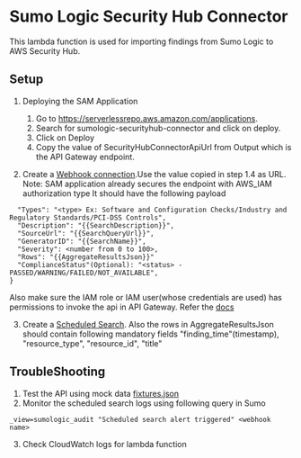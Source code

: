 # Sumo Logic Security Hub Connector

This lambda function is used for importing findings from Sumo Logic to AWS Security Hub.


## Setup
1. Deploying the SAM Application
    1. Go to https://serverlessrepo.aws.amazon.com/applications.
    2. Search for sumologic-securityhub-connector and click on deploy.
    3. Click on Deploy
    4. Copy the value of SecurityHubConnectorApiUrl from Output which is the API Gateway endpoint.

2. Create a [Webhook connection](https://help.sumologic.com/Manage/Connections-and-Integrations/Webhook-Connections/Webhook-Connection-for-AWS-Lambda).Use the value copied in step 1.4 as URL.
Note: SAM application already secures the endpoint with AWS_IAM authorization type
   It should have the following payload
```{
  "Types": "<type> Ex: Software and Configuration Checks/Industry and Regulatory Standards/PCI-DSS Controls",
  "Description": "{{SearchDescription}}",
  "SourceUrl": "{{SearchQueryUrl}}",
  "GeneratorID": "{{SearchName}}",
  "Severity": <number from 0 to 100>,
  "Rows": "{{AggregateResultsJson}}"
  "ComplianceStatus"(Optional): "<status> - PASSED/WARNING/FAILED/NOT_AVAILABLE",
}
```
  Also make sure the IAM role or IAM user(whose credentials are used) has permissions to invoke the api in API Gateway. Refer the [docs](https://docs.aws.amazon.com/apigateway/latest/developerguide/api-gateway-control-access-using-iam-policies-to-invoke-api.html)

3. Create a [Scheduled Search](https://help.sumologic.com/Dashboards-and-Alerts/Alerts/02-Schedule-a-Search).
Also the rows in AggregateResultsJson should contain following mandatory fields
"finding_time"(timestamp), "resource_type", "resource_id", "title"


## TroubleShooting
1) Test the API using mock data [fixtures.json](fixtures.json)
2) Monitor the scheduled search logs using following query in Sumo
```
_view=sumologic_audit "Scheduled search alert triggered" <webhook name>
```
3) Check CloudWatch logs for lambda function

